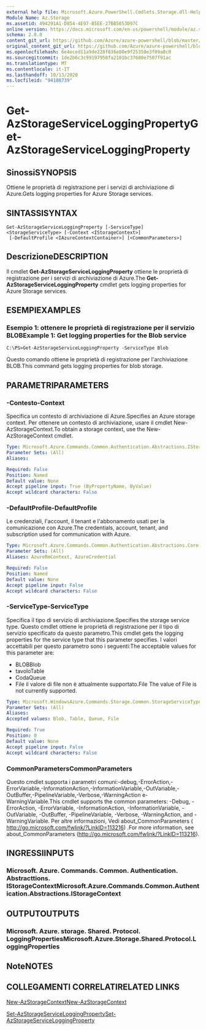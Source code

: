 ```yaml
---
external help file: Microsoft.Azure.PowerShell.Cmdlets.Storage.dll-Help.xml
Module Name: Az.Storage
ms.assetid: 494291A1-D854-4E97-B5EE-27BB5653D97C
online version: https://docs.microsoft.com/en-us/powershell/module/az.storage/get-azstorageserviceloggingproperty
schema: 2.0.0
content_git_url: https://github.com/Azure/azure-powershell/blob/master/src/Storage/Storage.Management/help/Get-AzStorageServiceLoggingProperty.md
original_content_git_url: https://github.com/Azure/azure-powershell/blob/master/src/Storage/Storage.Management/help/Get-AzStorageServiceLoggingProperty.md
ms.openlocfilehash: 6e4eced11a9de228f836e80e9f25350e3f09a8c0
ms.sourcegitcommit: 1de2b6c3c99197958fa2101bc37680e7507f91ac
ms.translationtype: MT
ms.contentlocale: it-IT
ms.lasthandoff: 10/13/2020
ms.locfileid: "94188739"
---
```

# <span data-ttu-id="571b3-101">Get-AzStorageServiceLoggingProperty</span><span class="sxs-lookup"><span data-stu-id="571b3-101">Get-AzStorageServiceLoggingProperty</span></span>

## <span data-ttu-id="571b3-102">Sinossi</span><span class="sxs-lookup"><span data-stu-id="571b3-102">SYNOPSIS</span></span>
<span data-ttu-id="571b3-103">Ottiene le proprietà di registrazione per i servizi di archiviazione di Azure.</span><span class="sxs-lookup"><span data-stu-id="571b3-103">Gets logging properties for Azure Storage services.</span></span>

## <span data-ttu-id="571b3-104">SINTASSI</span><span class="sxs-lookup"><span data-stu-id="571b3-104">SYNTAX</span></span>

```
Get-AzStorageServiceLoggingProperty [-ServiceType] <StorageServiceType> [-Context <IStorageContext>]
 [-DefaultProfile <IAzureContextContainer>] [<CommonParameters>]
```

## <span data-ttu-id="571b3-105">Descrizione</span><span class="sxs-lookup"><span data-stu-id="571b3-105">DESCRIPTION</span></span>
<span data-ttu-id="571b3-106">Il cmdlet **Get-AzStorageServiceLoggingProperty** ottiene le proprietà di registrazione per i servizi di archiviazione di Azure.</span><span class="sxs-lookup"><span data-stu-id="571b3-106">The **Get-AzStorageServiceLoggingProperty** cmdlet gets logging properties for Azure Storage services.</span></span>

## <span data-ttu-id="571b3-107">ESEMPI</span><span class="sxs-lookup"><span data-stu-id="571b3-107">EXAMPLES</span></span>

### <span data-ttu-id="571b3-108">Esempio 1: ottenere le proprietà di registrazione per il servizio BLOB</span><span class="sxs-lookup"><span data-stu-id="571b3-108">Example 1: Get logging properties for the Blob service</span></span>
```
C:\PS>Get-AzStorageServiceLoggingProperty -ServiceType Blob
```

<span data-ttu-id="571b3-109">Questo comando ottiene le proprietà di registrazione per l'archiviazione BLOB.</span><span class="sxs-lookup"><span data-stu-id="571b3-109">This command gets logging properties for blob storage.</span></span>

## <span data-ttu-id="571b3-110">PARAMETRI</span><span class="sxs-lookup"><span data-stu-id="571b3-110">PARAMETERS</span></span>

### <span data-ttu-id="571b3-111">-Contesto</span><span class="sxs-lookup"><span data-stu-id="571b3-111">-Context</span></span>
<span data-ttu-id="571b3-112">Specifica un contesto di archiviazione di Azure.</span><span class="sxs-lookup"><span data-stu-id="571b3-112">Specifies an Azure storage context.</span></span>
<span data-ttu-id="571b3-113">Per ottenere un contesto di archiviazione, usare il cmdlet New-AzStorageContext.</span><span class="sxs-lookup"><span data-stu-id="571b3-113">To obtain a storage context, use the New-AzStorageContext cmdlet.</span></span>

```yaml
Type: Microsoft.Azure.Commands.Common.Authentication.Abstractions.IStorageContext
Parameter Sets: (All)
Aliases:

Required: False
Position: Named
Default value: None
Accept pipeline input: True (ByPropertyName, ByValue)
Accept wildcard characters: False
```

### <span data-ttu-id="571b3-114">-DefaultProfile</span><span class="sxs-lookup"><span data-stu-id="571b3-114">-DefaultProfile</span></span>
<span data-ttu-id="571b3-115">Le credenziali, l'account, il tenant e l'abbonamento usati per la comunicazione con Azure.</span><span class="sxs-lookup"><span data-stu-id="571b3-115">The credentials, account, tenant, and subscription used for communication with Azure.</span></span>

```yaml
Type: Microsoft.Azure.Commands.Common.Authentication.Abstractions.Core.IAzureContextContainer
Parameter Sets: (All)
Aliases: AzureRmContext, AzureCredential

Required: False
Position: Named
Default value: None
Accept pipeline input: False
Accept wildcard characters: False
```

### <span data-ttu-id="571b3-116">-ServiceType</span><span class="sxs-lookup"><span data-stu-id="571b3-116">-ServiceType</span></span>
<span data-ttu-id="571b3-117">Specifica il tipo di servizio di archiviazione.</span><span class="sxs-lookup"><span data-stu-id="571b3-117">Specifies the storage service type.</span></span>
<span data-ttu-id="571b3-118">Questo cmdlet ottiene le proprietà di registrazione per il tipo di servizio specificato da questo parametro.</span><span class="sxs-lookup"><span data-stu-id="571b3-118">This cmdlet gets the logging properties for the service type that this parameter specifies.</span></span>
<span data-ttu-id="571b3-119">I valori accettabili per questo parametro sono i seguenti:</span><span class="sxs-lookup"><span data-stu-id="571b3-119">The acceptable values for this parameter are:</span></span>
- <span data-ttu-id="571b3-120">BLOB</span><span class="sxs-lookup"><span data-stu-id="571b3-120">Blob</span></span> 
- <span data-ttu-id="571b3-121">tavolo</span><span class="sxs-lookup"><span data-stu-id="571b3-121">Table</span></span>
- <span data-ttu-id="571b3-122">Coda</span><span class="sxs-lookup"><span data-stu-id="571b3-122">Queue</span></span>
- <span data-ttu-id="571b3-123">File il valore di file non è attualmente supportato.</span><span class="sxs-lookup"><span data-stu-id="571b3-123">File The value of File is not currently supported.</span></span>

```yaml
Type: Microsoft.WindowsAzure.Commands.Storage.Common.StorageServiceType
Parameter Sets: (All)
Aliases:
Accepted values: Blob, Table, Queue, File

Required: True
Position: 0
Default value: None
Accept pipeline input: False
Accept wildcard characters: False
```

### <span data-ttu-id="571b3-124">CommonParameters</span><span class="sxs-lookup"><span data-stu-id="571b3-124">CommonParameters</span></span>
<span data-ttu-id="571b3-125">Questo cmdlet supporta i parametri comuni:-debug,-ErrorAction,-ErrorVariable,-InformationAction,-InformationVariable,-OutVariable,-OutBuffer,-PipelineVariable,-Verbose,-WarningAction e-WarningVariable.</span><span class="sxs-lookup"><span data-stu-id="571b3-125">This cmdlet supports the common parameters: -Debug, -ErrorAction, -ErrorVariable, -InformationAction, -InformationVariable, -OutVariable, -OutBuffer, -PipelineVariable, -Verbose, -WarningAction, and -WarningVariable.</span></span> <span data-ttu-id="571b3-126">Per altre informazioni, Vedi about_CommonParameters ( http://go.microsoft.com/fwlink/?LinkID=113216) .</span><span class="sxs-lookup"><span data-stu-id="571b3-126">For more information, see about_CommonParameters (http://go.microsoft.com/fwlink/?LinkID=113216).</span></span>

## <span data-ttu-id="571b3-127">INGRESSI</span><span class="sxs-lookup"><span data-stu-id="571b3-127">INPUTS</span></span>

### <span data-ttu-id="571b3-128">Microsoft. Azure. Commands. Common. Authentication. Abstracttions. IStorageContext</span><span class="sxs-lookup"><span data-stu-id="571b3-128">Microsoft.Azure.Commands.Common.Authentication.Abstractions.IStorageContext</span></span>

## <span data-ttu-id="571b3-129">OUTPUT</span><span class="sxs-lookup"><span data-stu-id="571b3-129">OUTPUTS</span></span>

### <span data-ttu-id="571b3-130">Microsoft. Azure. storage. Shared. Protocol. LoggingProperties</span><span class="sxs-lookup"><span data-stu-id="571b3-130">Microsoft.Azure.Storage.Shared.Protocol.LoggingProperties</span></span>

## <span data-ttu-id="571b3-131">Note</span><span class="sxs-lookup"><span data-stu-id="571b3-131">NOTES</span></span>

## <span data-ttu-id="571b3-132">COLLEGAMENTI CORRELATI</span><span class="sxs-lookup"><span data-stu-id="571b3-132">RELATED LINKS</span></span>

[<span data-ttu-id="571b3-133">New-AzStorageContext</span><span class="sxs-lookup"><span data-stu-id="571b3-133">New-AzStorageContext</span></span>](./New-AzStorageContext.md)

[<span data-ttu-id="571b3-134">Set-AzStorageServiceLoggingProperty</span><span class="sxs-lookup"><span data-stu-id="571b3-134">Set-AzStorageServiceLoggingProperty</span></span>](./Set-AzStorageServiceLoggingProperty.md)


